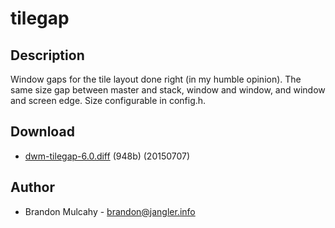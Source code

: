 tilegap
=======

Description
-----------
Window gaps for the tile layout done right (in my humble opinion). The
same size gap between master and stack, window and window, and window
and screen edge. Size configurable in config.h.

Download
--------
- [dwm-tilegap-6.0.diff](dwm-tilegap-6.0.diff) (948b) (20150707)

Author
------
- Brandon Mulcahy - <brandon@jangler.info>
